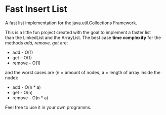 # Fast Insert List
A fast list implementation for the java.util.Collections Framework.
<p>
This is a little fun project created with the goal to implement a faster list than the LinkedList and the ArrayList. The
  best case <b>time complexity</b> for the methods <i>add, remove, get</i> are:
  <ul>
    <li>add - O(1)
    <li>get - O(1)
    <li>remove - O(1)
  </ul>
  and the worst cases are (n = amount of nodes, a = length of array inside the node):
  <ul>
    <li>add - O(n * a)
    <li>get - O(n)
    <li>remove - O(n * a)
  </ul>

Feel free to use it in your own programms.
